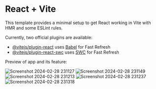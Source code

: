 # React + Vite

This template provides a minimal setup to get React working in Vite with HMR and some ESLint rules.

Currently, two official plugins are available:

- [@vitejs/plugin-react](https://github.com/vitejs/vite-plugin-react/blob/main/packages/plugin-react/README.md) uses [Babel](https://babeljs.io/) for Fast Refresh
- [@vitejs/plugin-react-swc](https://github.com/vitejs/vite-plugin-react-swc) uses [SWC](https://swc.rs/) for Fast Refresh

Preview of app and its feature:

![Screenshot 2024-02-28 231127](https://github.com/Rishabh-raj-kumar/wastemanageFrontend/assets/108469021/890697e1-6e1b-4d25-afb6-516f7f4e4dd6)
![Screenshot 2024-02-28 231149](https://github.com/Rishabh-raj-kumar/wastemanageFrontend/assets/108469021/e077ecbd-5ff3-44c4-bbe5-c4da02a18a13)
![Screenshot 2024-02-28 231213](https://github.com/Rishabh-raj-kumar/wastemanageFrontend/assets/108469021/2ea7969e-00a9-4436-a3fc-c87e567158c3)
![Screenshot 2024-02-28 231237](https://github.com/Rishabh-raj-kumar/wastemanageFrontend/assets/108469021/9f11a02e-4f82-4e62-a41b-19beedac9910)
![Screenshot 2024-02-28 231318](https://github.com/Rishabh-raj-kumar/wastemanageFrontend/assets/108469021/5c86f040-1aeb-47b6-9b56-69998a9efdb6)
